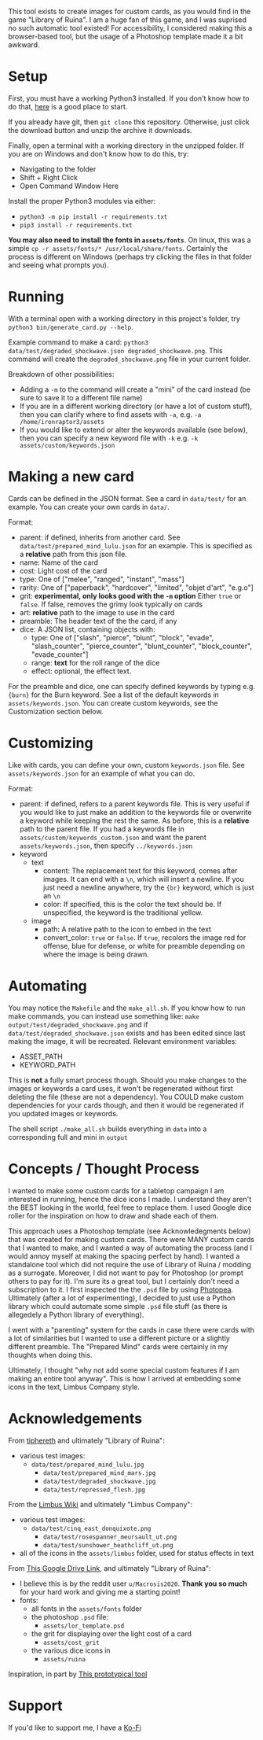 This tool exists to create images for custom cards, as you would find in the game "Library of Ruina".
I am a huge fan of this game, and I was suprised no such automatic tool existed!
For accessibility, I considered making this a browser-based tool, but the usage of a Photoshop template made it a bit awkward.

# Setup

First, you must have a working Python3 installed.
If you don't know how to do that, [here](https://www.python.org/downloads/) is a good place to start.

If you already have git, then `git clone` this repository.
Otherwise, just click the download button and unzip the archive it downloads.

Finally, open a terminal with a working directory in the unzipped folder.
If you are on Windows and don't know how to do this, try:
- Navigating to the folder
- Shift + Right Click
- Open Command Window Here

Install the proper Python3 modules via either:
- `python3 -m pip install -r requirements.txt`
- `pip3 install -r requirements.txt`

**You may also need to install the fonts in `assets/fonts`**.
On linux, this was a simple `cp -r assets/fonts/* /usr/local/share/fonts`.
Certainly the process is different on Windows (perhaps try clicking the files in that folder and seeing what prompts you).

# Running

With a terminal open with a working directory in this project's folder, try `python3 bin/generate_card.py --help`.

Example command to make a card: `python3 data/test/degraded_shockwave.json degraded_shockwave.png`.
This command will create the `degraded_shockwave.png` file in your current folder.

Breakdown of other possibilities:
- Adding a `-m` to the command will create a "mini" of the card instead (be sure to save it to a different file name)
- If you are in a different working directory (or have a lot of custom stuff), then you can clarify where to find assets with `-a`, e.g. `-a /home/ironraptor3/assets`
- If you would like to extend or alter the keywords available (see below), then you can specify a new keyword file with `-k` e.g. `-k assets/custom/keywords.json`

# Making a new card

Cards can be defined in the JSON format.
See a card in `data/test/` for an example.
You can create your own cards in `data/`.

Format:
- parent: if defined, inherits from another card. See `data/test/prepared_mind_lulu.json` for an example. This is specified as a **relative** path from this json file.
- name: Name of the card
- cost: Light cost of the card
- type: One of ["melee", "ranged", "instant", "mass"]
- rarity: One of ["paperback", "hardcover", "limited", "objet d'art", "e.g.o"]
- grit: **experimental, only looks good with the `-m` option** Either `true` or `false`. If false, removes the grimy look typically on cards
- art: **relative** path to the image to use in the card
- preamble: The header text of the the card, if any
- dice: A JSON list, containing objects with:
    - type: One of ["slash", "pierce", "blunt", "block", "evade", "slash\_counter", "pierce\_counter", "blunt\_counter", "block\_counter", "evade\_counter"]
    - range: **text** for the roll range of the dice
    - effect: optional, the effect text.

For the preamble and dice, one can specify defined keywords by typing e.g. `{burn}` for the Burn keyword.
See a list of the default keywords in `assets/keywords.json`.
You can create custom keywords, see the Customization section below.

# Customizing

Like with cards, you can define your own, custom `keywords.json` file.
See `assets/keywords.json` for an example of what you can do.

Format:
- parent: if defined, refers to a parent keywords file. This is very useful if you would like to just make an addition to the keywords file or overwrite a keyword while keeping the rest the same. As before, this is a **relative** path to the parent file. If you had a keywords file in `assets/custom/keywords_custom.json` and want the parent `assets/keywords.json`, then specify `../keywords.json` 
- keyword
    - text
        - content: The replacement text for this keyword, comes after images. It can end with a `\n`, which will insert a newline. If you just need a newline anywhere, try the `{br}` keyword, which is just an `\n`
        - color: If specified, this is the color the text should be. If unspecified, the keyword is the traditional yellow.
    - image
        - path: A relative path to the icon to embed in the text
        - convert\_color: `true` or `false`. If `true`, recolors the image red for offense, blue for defense, or white for preamble depending on where the image is being drawn.

# Automating

You may notice the `Makefile` and the `make_all.sh`.
If you know how to run make commands, you can instead use something like:
`make output/test/degraded_shockwave.png` and if `data/test/degraded_shockwave.json` exists and has been edited since last making the image, it will be recreated.
Relevant environment variables:
- ASSET\_PATH
- KEYWORD\_PATH

This is **not** a fully smart process though.
Should you make changes to the images or keywords a card uses, it won't be regenerated without first deleting the file (these are not a dependency).
You COULD make custom dependencies for your cards though, and then it would be regenerated if you updated images or keywords.

The shell script `./make_all.sh` builds everything in `data` into a corresponding full and mini in `output`

# Concepts / Thought Process

I wanted to make some custom cards for a tabletop campaign I am interested in running, hence the dice icons I made.
I understand they aren't the BEST looking in the world, feel free to replace them.
I used Google dice roller for the inspiration on how to draw and shade each of them.

This approach uses a Photoshop template (see Acknowledegments below) that was created for making custom cards.
There were MANY custom cards that I wanted to make, and I wanted a way of automating the process (and I would annoy myself at making the spacing perfect by hand).
I wanted a standalone tool which did not require the use of Library of Ruina / modding as a surrogate.
Moreover, I did not want to pay for Photoshop (or prompt others to pay for it).
I'm sure its a great tool, but I certainly don't need a subscription to it.
I first inspected the the `.psd` file by using [Photopea](www.photopea.com).
Ultimately (after a lot of experimenting), I decided to just use a Python library which could automate some simple `.psd` file stuff (as there is allegedely a Python library of everything).

I went with a "parenting" system for the cards in case there were cards with a lot of similarities but I wanted to use a different picture or a slightly different preamble.
The "Prepared Mind" cards were certainly in my thoughts when doing this.

Ultimately, I thought "why not add some special custom features if I am making an entire tool anyway".
This is how I arrived at embedding some icons in the text, Limbus Company style.

# Acknowledgements

From [tiphereth](tiphereth.zasz.su) and ultimately "Library of Ruina":
- various test images:
  - `data/test/prepared_mind_lulu.jpg`
    - `data/test/prepared_mind_mars.jpg`
    - `data/test/degraded_shockwave.jpg`
    - `data/test/repressed_flesh.jpg`

From the [Limbus Wiki](limbuscompany.wiki.gg) and ultimately "Limbus Company":
- various test images:
  - `data/test/cinq_east_donquixote.png`
    - `data/test/rosespanner_meursault_ut.png`
    - `data/test/sunshower_heathcliff_ut.png`
- all of the icons in the `assets/limbus` folder, used for status effects in text

From [This Google Drive Link](https://drive.google.com/drive/folders/12k2d_mPNzK6UfwFJcekXIiy3d1pJallO), and ultimately "Library of Ruina":
- I believe this is by the reddit user `u/Macrosis2020`. **Thank you so much** for your hard work and giving me a starting point!
- fonts:
  - all fonts in the `assets/fonts` folder
  - the photoshop `.psd` file:
    - `assets/lor_template.psd`
  - the grit for displaying over the light cost of a card
    - `assets/cost_grit`
  - the various dice icons in
    - `assets/ruina`

Inspiration, in part by [This prototypical tool](https://github.com/Stiggu/LoR-Card-Generator/tree/master)

# Support

If you'd like to support me, I have a [Ko-Fi](https://ko-fi.com/ironraptor3)


